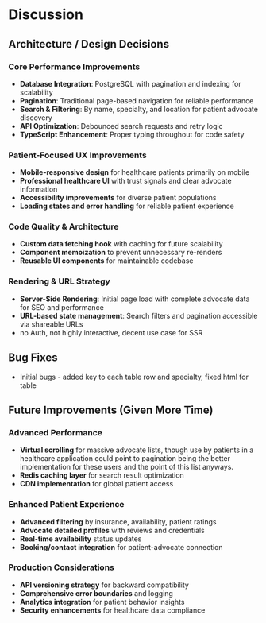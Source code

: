 # Discussion

## Architecture / Design Decisions

### Core Performance Improvements
- **Database Integration**: PostgreSQL with pagination and indexing for scalability
- **Pagination**: Traditional page-based navigation for reliable performance
- **Search & Filtering**: By name, specialty, and location for patient advocate discovery
- **API Optimization**: Debounced search requests and retry logic
- **TypeScript Enhancement**: Proper typing throughout for code safety

### Patient-Focused UX Improvements  
- **Mobile-responsive design** for healthcare patients primarily on mobile
- **Professional healthcare UI** with trust signals and clear advocate information
- **Accessibility improvements** for diverse patient populations
- **Loading states and error handling** for reliable patient experience

### Code Quality & Architecture
- **Custom data fetching hook** with caching for future scalability
- **Component memoization** to prevent unnecessary re-renders
- **Reusable UI components** for maintainable codebase

### Rendering & URL Strategy
- **Server-Side Rendering**: Initial page load with complete advocate data for SEO and performance
- **URL-based state management**: Search filters and pagination accessible via shareable URLs
- no Auth, not highly interactive, decent use case for SSR

## Bug Fixes
-  Initial bugs - added key to each table row and specialty, fixed html for table

## Future Improvements (Given More Time)

### Advanced Performance
- **Virtual scrolling** for massive advocate lists, though use by patients in a healthcare application could point to pagination being the better implementation for these users and the point of this list anyways.
- **Redis caching layer** for search result optimization  
- **CDN implementation** for global patient access

### Enhanced Patient Experience
- **Advanced filtering** by insurance, availability, patient ratings
- **Advocate detailed profiles** with reviews and credentials
- **Real-time availability** status updates
- **Booking/contact integration** for patient-advocate connection

### Production Considerations
- **API versioning strategy** for backward compatibility
- **Comprehensive error boundaries** and logging
- **Analytics integration** for patient behavior insights
- **Security enhancements** for healthcare data compliance
